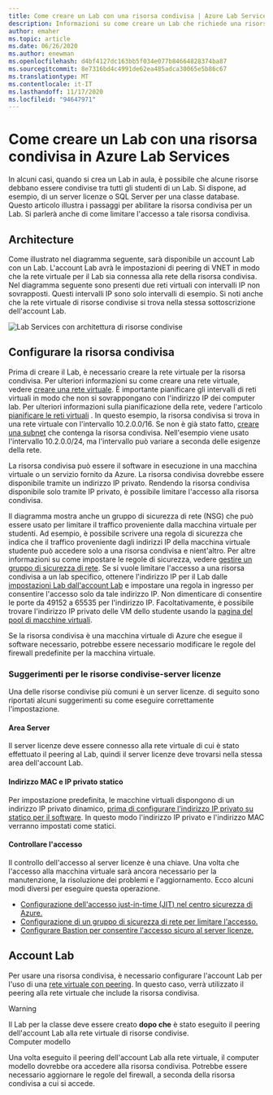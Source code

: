 ```yaml
---
title: Come creare un Lab con una risorsa condivisa | Azure Lab Services
description: Informazioni su come creare un Lab che richiede una risorsa condivisa tra gli studenti.
author: emaher
ms.topic: article
ms.date: 06/26/2020
ms.author: enewman
ms.openlocfilehash: d4bf4127dc163bb5f034e077b84664828374ba87
ms.sourcegitcommit: 8e7316bd4c4991de62ea485adca30065e5b86c67
ms.translationtype: MT
ms.contentlocale: it-IT
ms.lasthandoff: 11/17/2020
ms.locfileid: "94647971"
---
```

# <a name="how-to-create-a-lab-with-a-shared-resource-in-azure-lab-services"></a>Come creare un Lab con una risorsa condivisa in Azure Lab Services

In alcuni casi, quando si crea un Lab in aula, è possibile che alcune risorse debbano essere condivise tra tutti gli studenti di un Lab.  Si dispone, ad esempio, di un server licenze o SQL Server per una classe database.  Questo articolo illustra i passaggi per abilitare la risorsa condivisa per un Lab.  Si parlerà anche di come limitare l'accesso a tale risorsa condivisa.

## <a name="architecture"></a>Architecture

Come illustrato nel diagramma seguente, sarà disponibile un account Lab con un Lab.  L'account Lab avrà le impostazioni di peering di VNET in modo che la rete virtuale per il Lab sia connessa alla rete della risorsa condivisa.  Nel diagramma seguente sono presenti due reti virtuali con intervalli IP non sovrapposti.  Questi intervalli IP sono solo intervalli di esempio.  Si noti anche che la rete virtuale di risorse condivise si trova nella stessa sottoscrizione dell'account Lab.

![Lab Services con architettura di risorse condivise](./media/how-to-create-a-lab-with-shared-resource/shared-resource-architecture.png)

## <a name="setup-shared-resource"></a>Configurare la risorsa condivisa

Prima di creare il Lab, è necessario creare la rete virtuale per la risorsa condivisa.  Per ulteriori informazioni su come creare una rete virtuale, vedere [creare una rete virtuale](../virtual-network/quick-create-portal.md).  È importante pianificare gli intervalli di reti virtuali in modo che non si sovrappongano con l'indirizzo IP dei computer lab.  Per ulteriori informazioni sulla pianificazione della rete, vedere l'articolo [pianificare le reti virtuali](../virtual-network/virtual-network-vnet-plan-design-arm.md) . In questo esempio, la risorsa condivisa si trova in una rete virtuale con l'intervallo 10.2.0.0/16.  Se non è già stato fatto, [creare una subnet](../virtual-network/virtual-network-manage-subnet.md#add-a-subnet) che contenga la risorsa condivisa.  Nell'esempio viene usato l'intervallo 10.2.0.0/24, ma l'intervallo può variare a seconda delle esigenze della rete.

La risorsa condivisa può essere il software in esecuzione in una macchina virtuale o un servizio fornito da Azure. La risorsa condivisa dovrebbe essere disponibile tramite un indirizzo IP privato.  Rendendo la risorsa condivisa disponibile solo tramite IP privato, è possibile limitare l'accesso alla risorsa condivisa.

Il diagramma mostra anche un gruppo di sicurezza di rete (NSG) che può essere usato per limitare il traffico proveniente dalla macchina virtuale per studenti.  Ad esempio, è possibile scrivere una regola di sicurezza che indica che il traffico proveniente dagli indirizzi IP della macchina virtuale studente può accedere solo a una risorsa condivisa e nient'altro.  Per altre informazioni su come impostare le regole di sicurezza, vedere [gestire un gruppo di sicurezza di rete](../virtual-network/manage-network-security-group.md#work-with-security-rules). Se si vuole limitare l'accesso a una risorsa condivisa a un lab specifico, ottenere l'indirizzo IP per il Lab dalle [impostazioni Lab dall'account Lab](manage-labs.md#view-labs-in-a-lab-account) e impostare una regola in ingresso per consentire l'accesso solo da tale indirizzo IP.  Non dimenticare di consentire le porte da 49152 a 65535 per l'indirizzo IP.  Facoltativamente, è possibile trovare l'indirizzo IP privato delle VM dello studente usando la [pagina del pool di macchine virtuali](how-to-set-virtual-machine-passwords.md).

Se la risorsa condivisa è una macchina virtuale di Azure che esegue il software necessario, potrebbe essere necessario modificare le regole del firewall predefinite per la macchina virtuale.

### <a name="tips-for-shared-resources---license-server"></a>Suggerimenti per le risorse condivise-server licenze
Una delle risorse condivise più comuni è un server licenze. di seguito sono riportati alcuni suggerimenti su come eseguire correttamente l'impostazione.
#### <a name="server-region"></a>Area Server
Il server licenze deve essere connesso alla rete virtuale di cui è stato effettuato il peering al Lab, quindi il server licenze deve trovarsi nella stessa area dell'account Lab.

#### <a name="static-private-ip-and-mac-address"></a>Indirizzo MAC e IP privato statico
Per impostazione predefinita, le macchine virtuali dispongono di un indirizzo IP privato dinamico, [prima di configurare l'indirizzo IP privato su statico per il software](../virtual-network/virtual-networks-static-private-ip-arm-pportal.md). In questo modo l'indirizzo IP privato e l'indirizzo MAC verranno impostati come statici.  

#### <a name="control-access"></a>Controllare l'accesso
Il controllo dell'accesso al server licenze è una chiave.  Una volta che l'accesso alla macchina virtuale sarà ancora necessario per la manutenzione, la risoluzione dei problemi e l'aggiornamento.  Ecco alcuni modi diversi per eseguire questa operazione.
- [Configurazione dell'accesso just-in-time (JIT) nel centro sicurezza di Azure.](../security-center/security-center-just-in-time.md?tabs=jit-config-asc%252cjit-request-asc)
- [Configurazione di un gruppo di sicurezza di rete per limitare l'accesso.](../virtual-network/network-security-groups-overview.md)
- [Configurare Bastion per consentire l'accesso sicuro al server licenze.](https://azure.microsoft.com/services/azure-bastion/)

## <a name="lab-account"></a>Account Lab

Per usare una risorsa condivisa, è necessario configurare l'account Lab per l'uso di una [rete virtuale con peering](how-to-connect-peer-virtual-network.md).  In questo caso, verrà utilizzato il peering alla rete virtuale che include la risorsa condivisa.

>[!WARNING]
>Il Lab per la classe deve essere creato **dopo che** è stato eseguito il peering dell'account Lab alla rete virtuale di risorse condivise.  
Computer modello

Una volta eseguito il peering dell'account Lab alla rete virtuale, il computer modello dovrebbe ora accedere alla risorsa condivisa.  Potrebbe essere necessario aggiornare le regole del firewall, a seconda della risorsa condivisa a cui si accede.